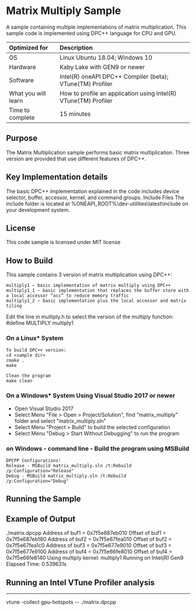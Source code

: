 # Matrix Multiply Sample
A sample containing multiple implementations of matrix multiplication. This sample code is implemented using DPC++ language for CPU and GPU. 
  
| Optimized for                       | Description
|:---                               |:---
| OS                                | Linux Ubuntu 18.04; Windows 10
| Hardware                          | Kaby Lake with GEN9 or newer
| Software                          | Intel(R) oneAPI DPC++ Compiler (beta); VTune(TM) Profiler
| What you will learn               | How to profile an application using Intel(R) VTune(TM) Profiler
| Time to complete                  | 15 minutes

## Purpose

The Matrix Multiplication sample performs basic matrix multiplication. Three version are provided that use different features of DPC++.

## Key Implementation details

The basic DPC++ implementation explained in the code includes device selector, buffer, accessor, kernel, and command groups. 
Include Files
The include folder is located at %ONEAPI_ROOT%\dev-utilities\latest\include on your development system.

## License  
This code sample is licensed under MIT license

## How to Build  

This sample contains 3 version of matrix multiplication using DPC++:

    multiply1 – basic implementation of matrix multiply using DPC++
    multiply1_1 – basic implementation that replaces the buffer store with a local accessor “acc” to reduce memory traffic
    multiply1_2 – basic implementation plus the local accessor and matrix tiling

Edit the line in multiply.h to select the version of the multiply function:
#define MULTIPLY multiply1


### On a Linux* System
	To build DPC++ version:
	cd <sample dir>
	cmake .
	make 

    Clean the program  
    make clean  

### On a Windows* System Using Visual Studio 2017 or newer
   * Open Visual Studio 2017
   * Select Menu "File > Open > Project/Solution", find "matrix_multiply" folder and select "matrix_multiply.sln"
   * Select Menu "Project > Build" to build the selected configuration
   * Select Menu "Debug > Start Without Debugging" to run the program

### on Windows - command line - Build the program using MSBuild
    DPCPP Configurations:
    Release - MSBuild matrix_multiply.sln /t:Rebuild /p:Configuration="Release"
    Debug - MSBuild matrix_multiply.sln /t:Rebuild /p:Configuration="Debug"


## Running the Sample

## Example of Output

   ./matrix.dpcpp 
   Address of buf1 = 0x7f5e687eb010
   Offset of buf1 = 0x7f5e687eb180
   Address of buf2 = 0x7f5e67fea010 
   Offset of buf2 = 0x7f5e67fea1c0 
   Address of buf3 = 0x7f5e677e9010 
   Offset of buf3 = 0x7f5e677e9100 
   Address of buf4 = 0x7f5e66fe8010 
   Offset of buf4 = 0x7f5e66fe8140 
   Using multiply kernel: multiply1 
   Running on Intel(R) Gen9
   Elapsed Time: 0.539631s

## Running an Intel VTune Profiler analysis
------------------------------------------

vtune -collect gpu-hotspots -- ./matrix.dpcpp
